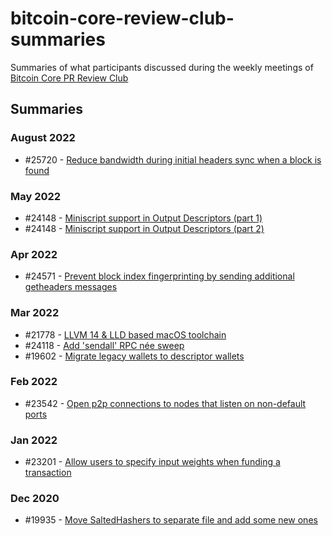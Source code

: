 # bitcoin-core-review-club-summaries

Summaries of what participants discussed during the weekly meetings of [Bitcoin Core PR Review Club](https://github.com/bitcoin-core-review-club)

## Summaries

### August 2022

- \#25720 - [Reduce bandwidth during initial headers sync when a block is found](posts/2022-08-10-%2325720.md)

### May 2022

- \#24148 - [Miniscript support in Output Descriptors (part 1)](posts/2022-05-18-%2324148.md)
- \#24148 - [Miniscript support in Output Descriptors (part 2)](posts/2022-05-18-%2324148-2.md)

### Apr 2022

- \#24571 - [Prevent block index fingerprinting by sending additional getheaders messages](posts/2022-04-06-%2324571.md)

### Mar 2022

- \#21778 - [LLVM 14 & LLD based macOS toolchain](posts/2022-03-23-%2321778.md)
- \#24118 - [Add 'sendall' RPC née sweep](posts/2022-03-16-%2324118.md)
- \#19602 - [Migrate legacy wallets to descriptor wallets](posts/2022-03-09-%2319602.md)

### Feb 2022

- \#23542 - [Open p2p connections to nodes that listen on non-default ports](posts/2022-02-16-%2323542.md)

### Jan 2022

- \#23201 - [Allow users to specify input weights when funding a transaction](posts/2022-01-19-%2323201.md)

### Dec 2020

- \#19935 - [Move SaltedHashers to separate file and add some new ones](posts/2020-12-16-%2319935.md)
